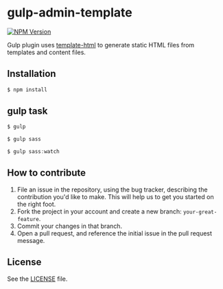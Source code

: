 # gulp-admin-template

[![NPM Version](https://img.shields.io/npm/v/gulp-template-html.svg)](https://www.npmjs.com/package/gulp-template-html)

Gulp plugin uses [template-html](https://github.com/grit96/template-html) to generate static HTML files from templates and content files.


## Installation

```sh
$ npm install
```


## gulp task

```javascript
$ gulp

$ gulp sass

$ gulp sass:watch
```

## How to contribute

1. File an issue in the repository, using the bug tracker, describing the
   contribution you'd like to make. This will help us to get you started on the
   right foot.
2. Fork the project in your account and create a new branch:
   `your-great-feature`.
3. Commit your changes in that branch.
4. Open a pull request, and reference the initial issue in the pull request
   message.


## License
See the [LICENSE](./LICENSE) file.
